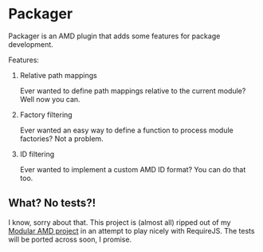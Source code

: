 Packager
========

Packager is an AMD plugin that adds some features for package development.

Features:

1. Relative path mappings

   Ever wanted to define path mappings relative to the current module? Well now you can.

2. Factory filtering

   Ever wanted an easy way to define a function to process module factories? Not a problem.

3. ID filtering

   Ever wanted to implement a custom AMD ID format? You can do that too.

What? No tests?!
----------------

I know, sorry about that. This project is (almost all) ripped out of my [Modular AMD project](https://github.com/asmblah/modular) in an attempt to play nicely with RequireJS. The tests will be ported across soon, I promise.
